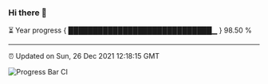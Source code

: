 ### Hi there 👋

⏳ Year progress { █████████████████████████████▁ } 98.50 %

---

⏰ Updated on Sun, 26 Dec 2021 12:18:15 GMT

![Progress Bar CI](https://github.com/liununu/liununu/workflows/Progress%20Bar%20CI/badge.svg)
